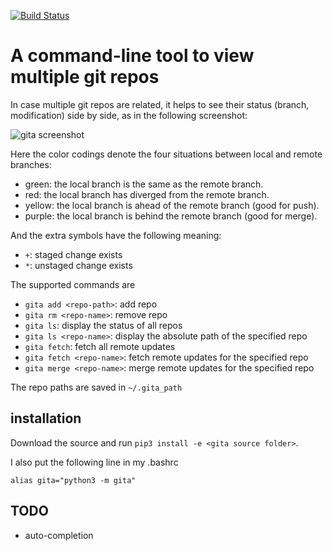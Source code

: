 [![Build Status](https://travis-ci.org/nosarthur/gita.svg?branch=master)](https://travis-ci.org/nosarthur/gita)
# A command-line tool to view multiple git repos

In case multiple git repos are related, it helps to see their status (branch, modification) side by side,
as in the following screenshot:

![gita screenshot](https://github.com/nosarthur/gita/raw/master/screenshot.png)

Here the color codings denote the four situations between local and remote branches:

* green: the local branch is the same as the remote branch.
* red: the local branch has diverged from the remote branch.
* yellow: the local branch is ahead of the remote branch (good for push).
* purple: the local branch is behind the remote branch (good for merge).

And the extra symbols have the following meaning:

* `+`: staged change exists
* `*`: unstaged change exists

The supported commands are

* `gita add <repo-path>`: add repo
* `gita rm <repo-name>`: remove repo
* `gita ls`: display the status of all repos
* `gita ls <repo-name>`: display the absolute path of the specified repo
* `gita fetch`: fetch all remote updates
* `gita fetch <repo-name>`: fetch remote updates for the specified repo
* `gita merge <repo-name>`: merge remote updates for the specified repo

The repo paths are saved in `~/.gita_path`

## installation

Download the source and run `pip3 install -e <gita source folder>`.

I also put the following line in my .bashrc
```
alias gita="python3 -m gita"
```

## TODO
* auto-completion
